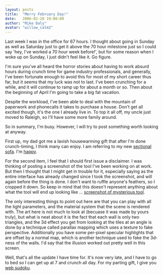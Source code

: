 ```yaml
---
layout: posts
title:  "Merry February Day!"
date:   2006-02-20 19:00:00
author: "Mike Daly"
avatar: "willow_calm2"
---
```

Last week I was in the office for 67 hours. I thought about going in Sunday as well as Saturday just to get it above the 70 hour milestone just so I could say 'hey, I've worked a 70 hour week before!', but for some reason when I woke up on Sunday, I just didn't feel like it. Go figure.

 I'm sure you've all heard the horror stories about having to work absurd hours during crunch time for game industry professionals, and generally, I've been fortunate enough to avoid this for most of my short career thus far, but it seems that my luck was not to last. I've been crunching for a while, and it will continue to ramp up for about a month or so. Then about the beginning of April I'm going to take a big fat vacation.

 Despite the workload, I've been able to deal with the mountain of paperwork and phonecalls it takes to purchase a house. Don't get all excited though, it's the one I already live in. To top it all off, my uncle just moved to Raleigh, so I'll have some more family around.

 So in summary, I'm busy. However, I will try to post something worth looking at anyway.

 First up, my dad got me a lavish housewarming gift that after I'm done crunch-timing, I think many can enjoy. I am referring to my new [sectional](https://content.duelingmonkeys.com/gallery/willow/couch1.jpg) [sofa](https://content.duelingmonkeys.com/gallery/willow/couch2.jpg). I'm [happy](https://content.duelingmonkeys.com/gallery/willow/couch3.jpg).

 For the second item, I feel that I should first issue a disclaimer. I was thinking of posting a screenshot of the tool I've been working on at work. But then I thought that I might get in trouble for it, especially saying as the entire interface has already changed since I took the screenshot, and will again before the thing is done. I don't want to ruffle anyone's feathers, so I cropped it down. So keep in mind that this doesn't represent anything about what the tool will end up looking like ... [screenshot of mysterious tool](https://content.duelingmonkeys.com/gallery/willow/game%20dev/specularlight.jpg).

 The only interesting things to point out here are that you can play with all the light parameters, and the material system that the scene is rendered with. The art here is not much to look at (becuase it was made by yours truly), but what is neat about it is the fact that each wall is only two triangles, and the 3d effect you get from looking at the tiles at an angle is done by a technique called parallax mapping which uses a texture to fake perspective. Additionally you have some per-pixel specular highlights that are offset by a normal map, which is another technique used to fake the 3d-ness of the walls. I'd say that the illusion worked out pretty well in this screen.

 Well, that's all the update I have time for. It's now very late, and I have to go to bed so I can get up at 7 and crunch all day. For my parting gift, I give you [web sudoku](http://www.websudoku.com/).